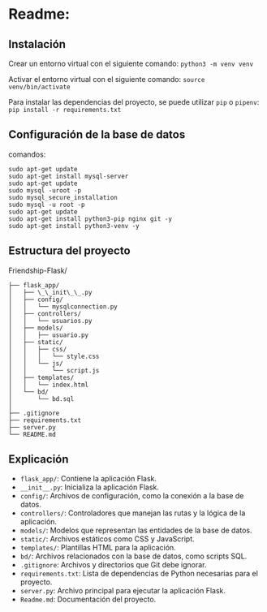# Readme:

## Instalación




Crear un entorno virtual con el siguiente comando:
`python3 -m venv venv` 

Activar el entorno virtual con el siguiente comando:
`source venv/bin/activate`

Para instalar las dependencias del proyecto, se puede utilizar `pip` o `pipenv`:
`pip install -r requirements.txt`


## Configuración de la base de datos

comandos: 

    sudo apt-get update
    sudo apt-get install mysql-server
    sudo apt-get update
    sudo mysql -uroot -p
    sudo mysql_secure_installation
    sudo mysql -u root -p
    sudo apt-get update
    sudo apt-get install python3-pip nginx git -y
    sudo apt-get install python3-venv -y
## Estructura del proyecto

Friendship-Flask/ 

    ├── flask_app/  
    │   ├── \_\_init\_\_.py  
    │   ├── config/ 
    │   │   └── mysqlconnection.py  
    │   ├── controllers/  
    │   │   └── usuarios.py  
    │   ├── models/  
    │   │   ├── usuario.py  
    │   ├── static/  
    │   │   ├── css/  
    │   │   │   └── style.css  
    │   │   └── js/  
    │   │       └── script.js  
    │   ├── templates/  
    │   │   └── index.html  
    │   └── bd/  
    │       └── bd.sql  
    │  
    ├── .gitignore  
    ├── requirements.txt  
    ├── server.py  
    └── README.md


## Explicación

- `flask_app/`: Contiene la aplicación Flask.
- `__init__.py`: Inicializa la aplicación Flask.
- `config/`: Archivos de configuración, como la conexión a la base de datos.
- `controllers/`: Controladores que manejan las rutas y la lógica de la aplicación.
- `models/`: Modelos que representan las entidades de la base de datos.
- `static/`: Archivos estáticos como CSS y JavaScript.
- `templates/`: Plantillas HTML para la aplicación.
- `bd/`: Archivos relacionados con la base de datos, como scripts SQL.
- `.gitignore`: Archivos y directorios que Git debe ignorar.
- `requirements.txt`: Lista de dependencias de Python necesarias para el proyecto.
- `server.py`: Archivo principal para ejecutar la aplicación Flask.
- `Readme.md`: Documentación del proyecto.